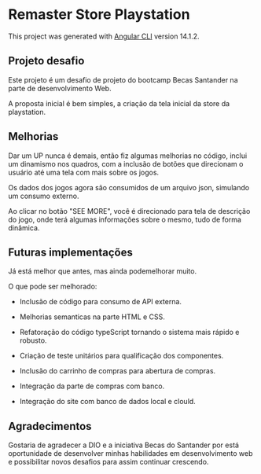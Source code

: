 # Remaster Store Playstation

This project was generated with [Angular CLI](https://github.com/angular/angular-cli) version 14.1.2.

## Projeto desafio

Este projeto é um desafio de projeto do bootcamp Becas Santander na parte de desenvolvimento Web.

A proposta inicial é bem simples, a criação da tela inicial da store da playstation.

## Melhorias

Dar um UP nunca é demais, então fiz algumas melhorias no código, inclui um dinamismo nos quadros, com a inclusão de botões que direcionam o usuário até uma tela com mais sobre os jogos.

Os dados dos jogos agora são consumidos de um arquivo json, simulando um consumo externo.

Ao clicar no botão "SEE MORE", você é direcionado para tela de descrição do jogo, onde terá algumas informações sobre o mesmo, tudo de forma dinâmica.

## Futuras implementações

Já está melhor que antes, mas ainda podemelhorar muito.

O que pode ser melhorado:

+ Inclusão de código para consumo de API externa.

+ Melhorias semanticas na parte HTML e CSS.

+ Refatoração do código typeScript tornando o sistema mais rápido e robusto.

+ Criação de teste unitários para qualificação dos componentes.

+ Inclusão do carrinho de compras para abertura de compras.

+ Integração da parte de compras com banco.

+ Integração do site com banco de dados local e clould.


## Agradecimentos

Gostaria de agradecer a DIO e a iniciativa Becas do Santander por está oportunidade de desenvolver minhas habilidades em desenvolvimento web e possibilitar novos desafios para assim continuar crescendo. 
